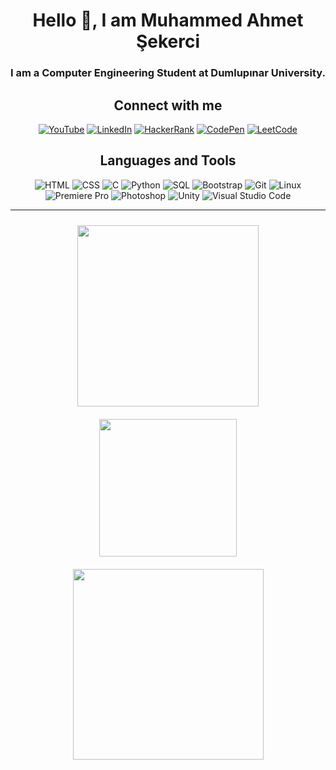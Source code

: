 <h1 align="center">Hello 👋, I am Muhammed Ahmet Şekerci</h1>
<h3 align="center">I am a Computer Engineering Student at Dumlupınar University.</h3>

<h2 align="center">Connect with me</h2>
<p align="center">
  <a href="https://www.youtube.com/channel/UCbB8qUn0nU9VbC120bZcfwQ" target="_blank"><img src="https://img.shields.io/badge/YouTube-%23FF0000.svg?style=for-the-badge&logo=YouTube&logoColor=white" alt="YouTube"></a>
  <a href="https://www.linkedin.com/in/mahmetsekerci/" target="_blank"><img src="https://img.shields.io/badge/LinkedIn-%230077B5.svg?style=for-the-badge&logo=LinkedIn&logoColor=white" alt="LinkedIn"></a>
  <a href="https://www.hackerrank.com/profile/MAhmetSekerci" target="_blank"><img src="https://img.shields.io/badge/HackerRank-%232EC866.svg?style=for-the-badge&logo=HackerRank&logoColor=white" alt="HackerRank"></a>
  <a href="https://codepen.io/Muhammed-Ahmet-ekerci" target="_blank"><img src="https://img.shields.io/badge/CodePen-%23131417.svg?style=for-the-badge&logo=CodePen&logoColor=white" alt="CodePen"></a>
  <a href="https://leetcode.com/u/muhammedahmetsekerci/" target="_blank"><img src="https://img.shields.io/badge/LeetCode-%23FFA116.svg?style=for-the-badge&logo=LeetCode&logoColor=white" alt="LeetCode"></a>
</p>

<h2 align="center">Languages and Tools</h2>
<p align="center">
    <img src="https://img.icons8.com/color/48/000000/html-5.png" alt="HTML" />
    <img src="https://img.icons8.com/color/48/000000/css3.png" alt="CSS" />
    <img src="https://img.icons8.com/color/48/000000/c-programming.png" alt="C" />
    <img src="https://img.icons8.com/color/48/000000/python.png" alt="Python" />
    <img src="https://img.icons8.com/ios-filled/50/000000/sql.png" alt="SQL" />
    <img src="https://img.icons8.com/color/48/000000/bootstrap.png" alt="Bootstrap" />
    <img src="https://img.icons8.com/color/48/000000/git.png" alt="Git" />
    <img src="https://img.icons8.com/color/48/000000/linux.png" alt="Linux" />
    <img src="https://img.icons8.com/color/48/000000/adobe-premiere-pro.png" alt="Premiere Pro" />
    <img src="https://img.icons8.com/color/48/000000/adobe-photoshop.png" alt="Photoshop" />
    <img src="https://img.icons8.com/ios-filled/50/000000/unity.png" alt="Unity" />
    <img src="https://img.icons8.com/color/48/000000/visual-studio-code-2019.png" alt="Visual Studio Code" />
</p>

---
<div style="display: flex; flex-wrap: wrap; justify-content: center; align-items: center; text-align: center;">
  <img width="290" src="https://github-readme-stats.vercel.app/api?username=muhammedahmetsekerci&show_icons=true&theme=white" style="margin: 10px;">
  <img width="220" src="https://github-readme-stats.vercel.app/api/top-langs/?username=anuraghazra&layout=compact" style="margin: 10px;">
  <img width="305" src="https://leetcard.jacoblin.cool/muhammedahmetsekerci" style="margin: 10px;">
</div>





